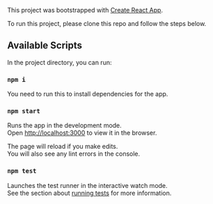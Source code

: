 This project was bootstrapped with [Create React App](https://github.com/facebook/create-react-app).

To run this project, please clone this repo and follow the steps below.

## Available Scripts

In the project directory, you can run:

### `npm i`

You need to run this to install dependencies for the app.

### `npm start`

Runs the app in the development mode.<br />
Open [http://localhost:3000](http://localhost:3000) to view it in the browser.

The page will reload if you make edits.<br />
You will also see any lint errors in the console.

### `npm test`

Launches the test runner in the interactive watch mode.<br />
See the section about [running tests](https://facebook.github.io/create-react-app/docs/running-tests) for more information.
